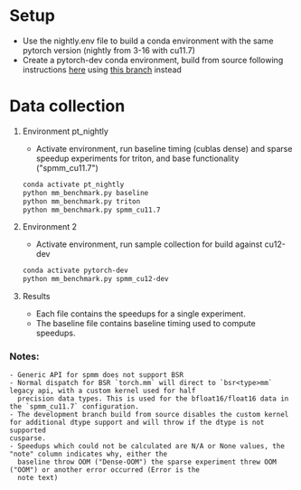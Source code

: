 # Setup
- Use the nightly.env file to build a conda environment with the same pytorch version (nightly from 3-16 with cu11.7)
- Create a pytorch-dev conda environment, build from source following instructions [here](https://gist.github.com/amjames/96f2e83550e19d3f0bca0675b5f19776) using [this branch](https://github.com/amjames/pytorch/tree/bsr_spmm) instead
# Data collection
1. Environment pt_nightly
    - Activate environment, run baseline timing (cublas dense) and sparse speedup experiments for triton, and base
      functionality ("spmm_cu11.7")
    ```bash
    conda activate pt_nightly
    python mm_benchmark.py baseline
    python mm_benchmark.py triton
    python mm_benchmark.py spmm_cu11.7
    ```
2. Environment 2
    - Activate environment, run sample collection for build against cu12-dev
    ```bash
    conda activate pytorch-dev
    python mm_benchmark.py spmm_cu12-dev
    ```

3. Results 
    - Each file contains the speedups for a single experiment.
    - The baseline file contains baseline timing used to compute speedups. 

### Notes:
    - Generic API for spmm does not support BSR
    - Normal dispatch for BSR `torch.mm` will direct to `bsr<type>mm` legacy api, with a custom kernel used for half
      precision data types. This is used for the bfloat16/float16 data in the `spmm_cu11.7` configuration.
    - The development branch build from source disables the custom kernel for additional dtype support and will throw if the dtype is not supported
    cusparse.
    - Speedups which could not be calculated are N/A or None values, the "note" column indicates why, either the
      baseline throw OOM ("Dense-OOM") the sparse experiment threw OOM ("OOM") or another error occurred (Error is the
      note text)

